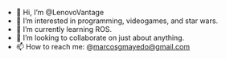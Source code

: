 - 👋 Hi, I’m @LenovoVantage
- 👀 I’m interested in programming, videogames, and star wars.
- 🌱 I’m currently learning ROS.
- 💞️ I’m looking to collaborate on just about anything.
- 📫 How to reach me: @marcosgmayedo@gmail.com

<!---
LenovoVantage/LenovoVantage is a ✨ special ✨ repository because its `README.md` (this file) appears on your GitHub profile.
You can click the Preview link to take a look at your changes.
--->
